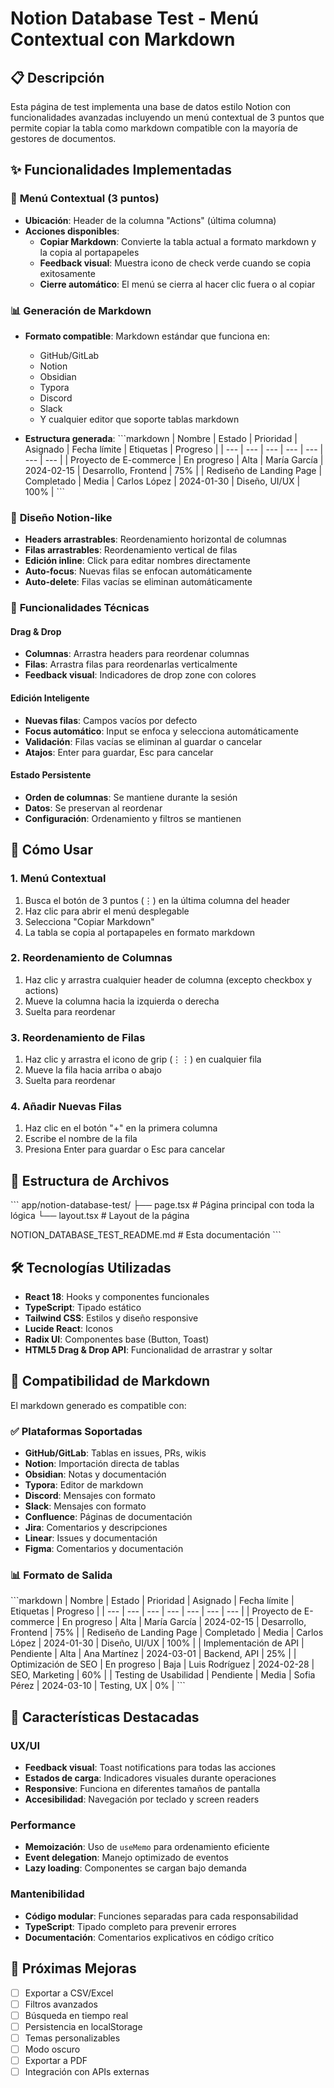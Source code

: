 # Notion Database Test - Menú Contextual con Markdown

## 📋 Descripción

Esta página de test implementa una base de datos estilo Notion con funcionalidades avanzadas incluyendo un menú contextual de 3 puntos que permite copiar la tabla como markdown compatible con la mayoría de gestores de documentos.

## ✨ Funcionalidades Implementadas

### 🎯 **Menú Contextual (3 puntos)**
- **Ubicación**: Header de la columna "Actions" (última columna)
- **Acciones disponibles**:
  - **Copiar Markdown**: Convierte la tabla actual a formato markdown y la copia al portapapeles
  - **Feedback visual**: Muestra icono de check verde cuando se copia exitosamente
  - **Cierre automático**: El menú se cierra al hacer clic fuera o al copiar

### 📊 **Generación de Markdown**
- **Formato compatible**: Markdown estándar que funciona en:
  - GitHub/GitLab
  - Notion
  - Obsidian
  - Typora
  - Discord
  - Slack
  - Y cualquier editor que soporte tablas markdown

- **Estructura generada**:
\`\`\`markdown
| Nombre | Estado | Prioridad | Asignado | Fecha límite | Etiquetas | Progreso |
| --- | --- | --- | --- | --- | --- | --- |
| Proyecto de E-commerce | En progreso | Alta | María García | 2024-02-15 | Desarrollo, Frontend | 75% |
| Rediseño de Landing Page | Completado | Media | Carlos López | 2024-01-30 | Diseño, UI/UX | 100% |
\`\`\`

### 🎨 **Diseño Notion-like**
- **Headers arrastrables**: Reordenamiento horizontal de columnas
- **Filas arrastrables**: Reordenamiento vertical de filas
- **Edición inline**: Click para editar nombres directamente
- **Auto-focus**: Nuevas filas se enfocan automáticamente
- **Auto-delete**: Filas vacías se eliminan automáticamente

### 🔧 **Funcionalidades Técnicas**

#### **Drag & Drop**
- **Columnas**: Arrastra headers para reordenar columnas
- **Filas**: Arrastra filas para reordenarlas verticalmente
- **Feedback visual**: Indicadores de drop zone con colores

#### **Edición Inteligente**
- **Nuevas filas**: Campos vacíos por defecto
- **Focus automático**: Input se enfoca y selecciona automáticamente
- **Validación**: Filas vacías se eliminan al guardar o cancelar
- **Atajos**: Enter para guardar, Esc para cancelar

#### **Estado Persistente**
- **Orden de columnas**: Se mantiene durante la sesión
- **Datos**: Se preservan al reordenar
- **Configuración**: Ordenamiento y filtros se mantienen

## 🚀 **Cómo Usar**

### **1. Menú Contextual**
1. Busca el botón de 3 puntos (⋮) en la última columna del header
2. Haz clic para abrir el menú desplegable
3. Selecciona "Copiar Markdown"
4. La tabla se copia al portapapeles en formato markdown

### **2. Reordenamiento de Columnas**
1. Haz clic y arrastra cualquier header de columna (excepto checkbox y actions)
2. Mueve la columna hacia la izquierda o derecha
3. Suelta para reordenar

### **3. Reordenamiento de Filas**
1. Haz clic y arrastra el icono de grip (⋮⋮) en cualquier fila
2. Mueve la fila hacia arriba o abajo
3. Suelta para reordenar

### **4. Añadir Nuevas Filas**
1. Haz clic en el botón "+" en la primera columna
2. Escribe el nombre de la fila
3. Presiona Enter para guardar o Esc para cancelar

## 📁 **Estructura de Archivos**

\`\`\`
app/notion-database-test/
├── page.tsx          # Página principal con toda la lógica
└── layout.tsx        # Layout de la página

NOTION_DATABASE_TEST_README.md  # Esta documentación
\`\`\`

## 🛠 **Tecnologías Utilizadas**

- **React 18**: Hooks y componentes funcionales
- **TypeScript**: Tipado estático
- **Tailwind CSS**: Estilos y diseño responsive
- **Lucide React**: Iconos
- **Radix UI**: Componentes base (Button, Toast)
- **HTML5 Drag & Drop API**: Funcionalidad de arrastrar y soltar

## 📝 **Compatibilidad de Markdown**

El markdown generado es compatible con:

### ✅ **Plataformas Soportadas**
- **GitHub/GitLab**: Tablas en issues, PRs, wikis
- **Notion**: Importación directa de tablas
- **Obsidian**: Notas y documentación
- **Typora**: Editor de markdown
- **Discord**: Mensajes con formato
- **Slack**: Mensajes con formato
- **Confluence**: Páginas de documentación
- **Jira**: Comentarios y descripciones
- **Linear**: Issues y documentación
- **Figma**: Comentarios y documentación

### 📊 **Formato de Salida**
\`\`\`markdown
| Nombre | Estado | Prioridad | Asignado | Fecha límite | Etiquetas | Progreso |
| --- | --- | --- | --- | --- | --- | --- |
| Proyecto de E-commerce | En progreso | Alta | María García | 2024-02-15 | Desarrollo, Frontend | 75% |
| Rediseño de Landing Page | Completado | Media | Carlos López | 2024-01-30 | Diseño, UI/UX | 100% |
| Implementación de API | Pendiente | Alta | Ana Martínez | 2024-03-01 | Backend, API | 25% |
| Optimización de SEO | En progreso | Baja | Luis Rodríguez | 2024-02-28 | SEO, Marketing | 60% |
| Testing de Usabilidad | Pendiente | Media | Sofia Pérez | 2024-03-10 | Testing, UX | 0% |
\`\`\`

## 🎯 **Características Destacadas**

### **UX/UI**
- **Feedback visual**: Toast notifications para todas las acciones
- **Estados de carga**: Indicadores visuales durante operaciones
- **Responsive**: Funciona en diferentes tamaños de pantalla
- **Accesibilidad**: Navegación por teclado y screen readers

### **Performance**
- **Memoización**: Uso de `useMemo` para ordenamiento eficiente
- **Event delegation**: Manejo optimizado de eventos
- **Lazy loading**: Componentes se cargan bajo demanda

### **Mantenibilidad**
- **Código modular**: Funciones separadas para cada responsabilidad
- **TypeScript**: Tipado completo para prevenir errores
- **Documentación**: Comentarios explicativos en código crítico

## 🔮 **Próximas Mejoras**

- [ ] Exportar a CSV/Excel
- [ ] Filtros avanzados
- [ ] Búsqueda en tiempo real
- [ ] Persistencia en localStorage
- [ ] Temas personalizables
- [ ] Modo oscuro
- [ ] Exportar a PDF
- [ ] Integración con APIs externas
